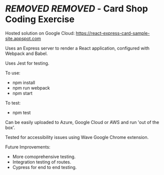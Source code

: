 # ***REMOVED*** ***REMOVED*** - Card Shop Coding Exercise

Hosted solution on Google Cloud: https://react-express-card-sample-site.appspot.com

Uses an Express server to render a React application, configured with Webpack and Babel.

Uses Jest for testing.

To use:
- npm install
- npm run webpack
- npm start

To test:
- npm test

Can be easily uploaded to Azure, Google Cloud or AWS and run 'out of the box'.

Tested for accessibility issues using Wave Google Chrome extension.

Future Improvements:
- More comoprehensive testing.
- Integration testing of routes.
- Cypress for end to end testing.
